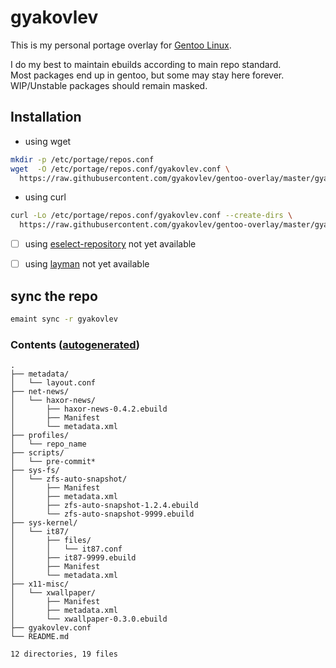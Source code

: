 # gyakovlev 
This is my personal portage overlay for [Gentoo Linux](https://gentoo.org/).

I do my best to maintain ebuilds according to main repo standard.  
Most packages end up in gentoo, but some may stay here forever.  
WIP/Unstable packages should remain masked.  

## Installation

- using wget
```sh
mkdir -p /etc/portage/repos.conf
wget  -O /etc/portage/repos.conf/gyakovlev.conf \
  https://raw.githubusercontent.com/gyakovlev/gentoo-overlay/master/gyakovlev.conf
```

- using curl
```sh
curl -Lo /etc/portage/repos.conf/gyakovlev.conf --create-dirs \
  https://raw.githubusercontent.com/gyakovlev/gentoo-overlay/master/gyakovlev.conf
```


- [ ] using [eselect-repository](https://packages.gentoo.org/packages/app-eselect/eselect-repository) not yet available
- [ ] using [layman](https://packages.gentoo.org/packages/app-portage/layman) not yet available


## sync the repo

```sh
emaint sync -r gyakovlev
```

### Contents ([autogenerated](scripts/pre-commit))
[comment]: # (text below will be generated using pre-commit hook. this line is not visible when rendered.)
```
.
├── metadata/
│   └── layout.conf
├── net-news/
│   └── haxor-news/
│       ├── haxor-news-0.4.2.ebuild
│       ├── Manifest
│       └── metadata.xml
├── profiles/
│   └── repo_name
├── scripts/
│   └── pre-commit*
├── sys-fs/
│   └── zfs-auto-snapshot/
│       ├── Manifest
│       ├── metadata.xml
│       ├── zfs-auto-snapshot-1.2.4.ebuild
│       └── zfs-auto-snapshot-9999.ebuild
├── sys-kernel/
│   └── it87/
│       ├── files/
│       │   └── it87.conf
│       ├── it87-9999.ebuild
│       ├── Manifest
│       └── metadata.xml
├── x11-misc/
│   └── xwallpaper/
│       ├── Manifest
│       ├── metadata.xml
│       └── xwallpaper-0.3.0.ebuild
├── gyakovlev.conf
└── README.md

12 directories, 19 files
```

